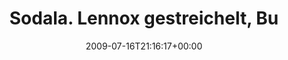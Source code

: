 ---
retweeted: false
source: <a href="http://twitter.com" rel="nofollow">Twitter Web Client</a>
entities:
  hashtags:
  - text: leipzig
    indices:
    - '67'
    - '75'
  symbols: []
  user_mentions: []
  urls: []
display_text_range:
- '0'
- '76'
favorite_count: '0'
id_str: '2676346590'
truncated: false
retweet_count: '0'
id: '2676346590'
created_at: Thu Jul 16 21:16:17 +0000 2009
favorited: false
full_text: 'Sodala. Lennox gestreichelt, Bubi aufgepickt, kanns wieder ab nach #leipzig.'
lang: de
tags:
- leipzig
- pesos:twitter
date: '2009-07-16T21:16:17+00:00'
src: https://twitter.com/bascht/status/2676346590
original_url: https://twitter.com/bascht/status/2676346590
type: twitter_tweet
text: 'Sodala. Lennox gestreichelt, Bubi aufgepickt, kanns wieder ab nach #leipzig.'
title: Sodala. Lennox gestreichelt, Bu

---